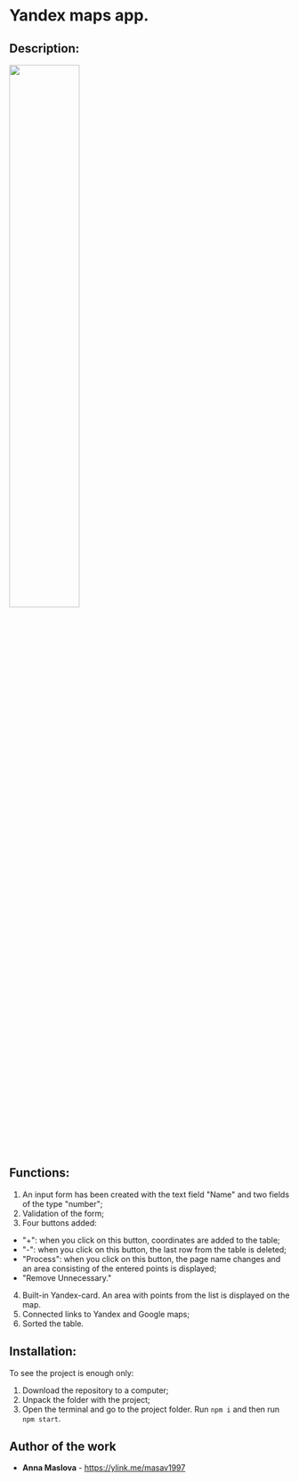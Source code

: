 # Yandex maps app.

## Description:

<img src="https://i.ibb.co/mNWjDqj/2020-02-20-00-04-44.png" width="50%" height="50%">

## Functions:
1. An input form has been created with the text field "Name" and two fields of the type "number";
2. Validation of the form;
3. Four buttons added:
  * "+": when you click on this button, coordinates are added to the table;
  * "-": when you click on this button, the last row from the table is deleted;
  * "Process": when you click on this button, the page name changes and an area consisting of the entered points is displayed;
  * "Remove Unnecessary."  
4. Built-in Yandex-card. An area with points from the list is displayed on the map.
5. Connected links to Yandex and Google maps;
6. Sorted the table.
 
## Installation:

To see the project is enough only:
1. Download the repository to a computer;
2. Unpack the folder with the project;
3. Open the terminal and go to the project folder. Run ```npm i``` and then run ```npm start```.

## Author of the work

* **Anna Maslova**  - <https://ylink.me/masav1997>
